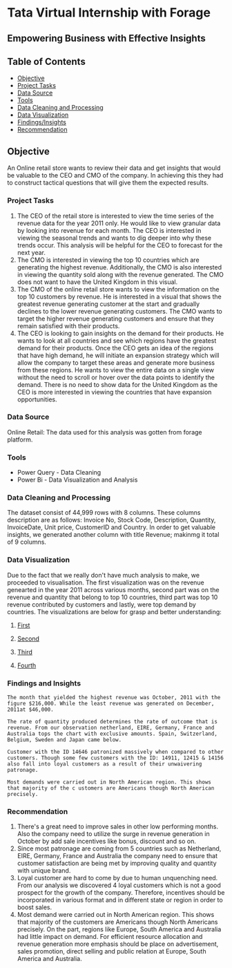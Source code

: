 # Tata Virtual Internship with Forage
## Empowering Business with Effective Insights

## Table of Contents
- [Objective](#objective)
- [Project Tasks](#project-tasks)
- [Data Source](#data-source)
- [Tools](#tools)
- [Data Cleaning and Processing](#data-cleaning-and-processing)
- [Data Visualization](#data-visualization)
- [Findings/Insights](#findings-and-insights)
- [Recommendation](#recommendation)
## Objective
An Online retail store wants to review their data and get insights that would be valuable to the CEO and CMO of the company. In achieving this they had to construct tactical questions that will give them the expected results.

### Project Tasks
1. The CEO of the retail store is interested to view the time series of the revenue data for the year 2011 only. He would like to view granular data by looking into revenue for each month. The CEO is interested in viewing the seasonal trends and wants to dig deeper into why these trends occur. This analysis will be helpful for the CEO to forecast for the next year.
2. The CMO is interested in viewing the top 10 countries which are generating the highest revenue. Additionally, the CMO is also interested in viewing the quantity sold along with the revenue generated. The CMO does not want to have the United Kingdom in this visual.
3. The CMO of the online retail store wants to view the information on the top 10 customers by revenue. He is interested in a visual that shows the greatest revenue generating customer at the start and gradually declines to the lower revenue generating customers. The CMO wants to target the higher revenue generating customers and ensure that they remain satisfied with their products.
4. The CEO is looking to gain insights on the demand for their products. He wants to look at all countries and see which regions have the greatest demand for their products. Once the CEO gets an idea of the regions that have high demand, he will initiate an expansion strategy which will allow the company to target these areas and generate more business from these regions. He wants to view the entire data on a single view without the need to scroll or hover over the data points to identify the demand. There is no need to show data for the United Kingdom as the CEO is more interested in viewing the countries that have expansion opportunities.

### Data Source
Online Retail: The data used for this analysis was gotten from forage platform.

### Tools
- Power Query - Data Cleaning
- Power Bi - Data Visualization and Analysis

### Data Cleaning and Processing
The dataset consist of 44,999 rows with 8 columns. These columns description are as follows: Invoice No, Stock Code, Description, Quantity, InvoiceDate, Unit price, CustomerID and Country. In order to get valuable insights, we generated another column with title Revenue; makinmg it total of 9 columns.

### Data Visualization
Due to the fact that we really don't have much analysis to make, we proceeded to visualisation. The first visualization was on the revenue genearted in the year 2011 across various months, second part was on the revenue and quantity that belong to top 10 countries, third part was top 10 revenue contributed by customers and lastly, were top demand by countries. The visualizations are below for grasp and better understanding:

1. [First](https://github.com/JuliansPortfolio/TaTa/assets/118804668/93c209f5-8c0e-4f36-b7a3-717e32e8b50b)

2. [Second](https://github.com/JuliansPortfolio/TaTa/assets/118804668/61d54b2b-e388-4178-8aea-125eef7a4410)

3. [Third](https://github.com/JuliansPortfolio/TaTa/assets/118804668/600bdedc-ef96-4b15-ad45-0cec9fa651c4)

4. [Fourth](https://github.com/JuliansPortfolio/TaTa/assets/118804668/19cde7ea-4e29-4ec9-ab6c-192c93ff4752)


### Findings and Insights
    The month that yielded the highest revenue was October, 2011 with the figure $216,000. While the least revenue was generated on December, 2011at $46,000. 
    
    The rate of quantity produced determines the rate of outcome that is revenue. From our observation netherland, EIRE, Germany, France and Australia tops the chart with exclusive amounts. Spain, Switzerland, Belgium, Sweden and Japan came below. 
    
    Customer with the ID 14646 patronized massively when compared to other customers. Though some few customers with the ID: 14911, 12415 & 14156 also fall into loyal customers as a result of their unwaivering patronage. 
    
    Most demands were carried out in North American region. This shows that majority of the c ustomers are Americans though North American precisely.

### Recommendation
1. There's a great need to improve sales in other low performing months. Also the company need to utilize the surge in revenue generation in October by add sale incentives like bonus, discount and so on.
2. Since most patronage are coming from 5 countries such as Netherland, EIRE, Germany, France and Australia the company need to ensure that customer satisfaction are being met by improving quality and quantity with unique brand.
3. Loyal customer are hard to come by due to human unquenching need. From our analysis we discovered 4 loyal customers which is not a good prospect for the growth of the company. Therefore, incentives should be incorporated in various format and in different state or region in order to boost sales.
4. Most demand were carried out in North American region. This shows that majority of the customers are Americans though North Americans precisely. On the part, regions like Europe, South America and Australia had little impact on demand. For efficient resource allocation and revenue generation more emphasis should be place on advertisement, sales promotion, direct selling and public relation at Europe, South America and Australia.






